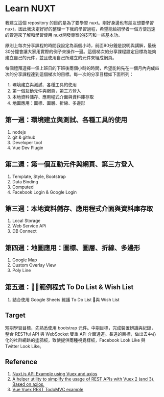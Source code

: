 # Learn NUXT

我建立這個 repository 的目的是為了要學習 nuxt。剛好身邊也有朋友想要學習 nuxt，因此我決定好好的整理一下我的學習過程，希望能給初學者一個方便迅速的管道來了解和學習使用 nuxt開發專案的技巧和一些基本功。

原則上每次分享課程的時間我設定為兩個小時，前面90分鐘是說明與講解，最後30分鐘會讓大家用實際的例子來操作一遍。這個梯次的分享課程設定目標為能夠建立自己的元件，並且使用自己所建立的元件來組成網頁。

每個禮拜選擇一個上班日的下班後兩個小時的時間，希望能夠先在一個月內完成四次的分享課程達到這個梯次的目標。每一次的分享目標如下面所列：

1. 環境建立與測試、各種工具的使用
2. 第一個互動元件與網頁，第三方登入
3. 本地資料儲存、應用程式介面與資料庫存取
4. 地圖應用：圖標、圖層、折線、多邊形

## 第一週：環境建立與測試、各種工具的使用

1. nodejs
2. git & github
3. Developer tool
4. Vue Dev Plugin

## 第二週：第一個互動元件與網頁、第三方登入

1. Template, Style, Bootstrap
2. Data Binding
3. Computed
4. Facebook Login & Google Login

## 第三週：本地資料儲存、應用程式介面與資料庫存取

1. Local Storage
2. Web Service APi
3. DB Connect

## 第四週：地圖應用：圖標、圖層、折線、多邊形

1. Google Map
2. Custom Overlay View
3. Poly Line

## 第五週：範例程式 To Do List & Wish List

1. 結合使用 Google Sheets 維護 To Do List 與 Wish List

## Target

短期學習目標，先熟悉使用 bootstrap 元件。中期目標，完成裝置辨識與紀錄，整合 RESTful API 與 WebSocket 雙重 API 介面通道。長遠的目標，做出去中心化的社群網路的塗鴉板，致使提供兩種視覺樣板，Facebook Look Like 與 Twitter Look Like。

## Reference

1. [Nuxt.js API Example using Vuex and axios](https://github.com/davidroyer/nuxt-api-example)
2. [A helper utility to simplify the usage of REST APIs with Vuex 2 (and 3). Based on axios.](https://github.com/christianmalek/vuex-rest-api)
3. [Vue Vuex REST TodoMVC example](https://glebbahmutov.com/blog/vue-vuex-rest-todomvx/)
